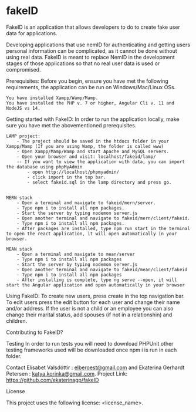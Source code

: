 # fakeID
FakeID is an application that allows developers to do to create fake user data for applications.

Developing applications that use nemID for authenticating and getting users personal information can be complicated, as it cannot be done without using real data. FakeID is meant to replace NemID in the development stages of those applications so that no real user data is used or compromised.


Prerequisites:
    Before you begin, ensure you have met the following requirements, the application can be run on Windows/Mac/Linux OSs.

    You have installed Xampp/Wamp/Mamp.
    You have installed the PHP v. 7 or higher, Angular Cli v. 11 and NodeJS vs 14.


Getting started with FakeID:
    In order to run the application locally, make sure you have met the abovementioned prerequisites.

    LAMP project:
        - The project should be saved in the htdocs folder in your Xampp/Mamp (If you are using Wamp, the folder is called www)
        - Open Xampp/Mamp/Wamp and start Apache and MySQL servers.
        - Open your browser and visit: localhost/fakeid/lamp/
        -- If you want to view the application with data, you can import the database using phpMyAdmin
            - open http://localhost/phpmyadmin/
            - click import in the top bar.
            - select fakeid.sql in the lamp directory and press go.


    MERN stack
        - Open a terminal and navigate to fakeid/mern/server.
        - Type npm i to install all npm packages.
        - Start the server by typing nodemon server.js
        - Open another terminal and navigate to fakeid/mern/client/fakeid.
        - Type npm i to install all npm packages.
        - After packages are installed, type npm run start in the terminal to open the react application, it will open automatically in your browser.

    MEAN stack
        - Open a terminal and navigate to mean/server
        - Type npm i to install all npm packages
        - Start the server by typing nodemon server.js
        - Open another terminal and navigate to fakeid/mean/client/fakeid
        - Type npm i to install all npm packages
        - After installing is complete, type ng serve --open, it will start the Angular application and open automatically in your browser

Using FakeID:
    To create new users, press create in the top navigation bar.
    To edit users press the edit button for each user and change their name and/or address. If the user is not a child or an employee you can also change their marital status, add spouses (if not in a relationshin) and children.

Contributing to FakeID?


Testing 
    In order to run tests you will need to download PHPUnit other testing frameworks used will be downloaded once npm i is run in each folder.



Contact
Elísabet Valsdóttir : elberoest@gmail.com and Ekaterina Gerhardt Petersen : katya.korinka@gmail.com.
Project Link: https://github.com/ekaterinagp/fakeID

License

This project uses the following license: <license_name>.


